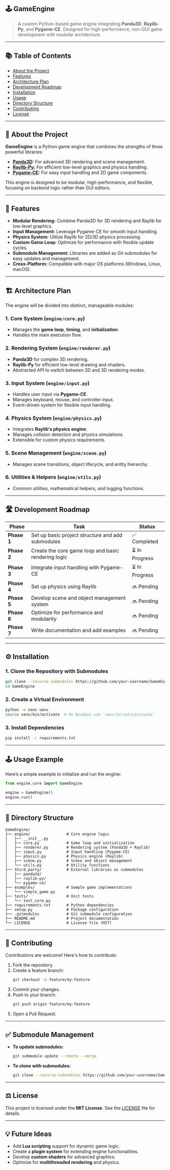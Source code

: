 
## 🕹️ **GameEngine**  
> A custom Python-based game engine integrating **Panda3D**, **Raylib-Py**, and **Pygame-CE**. Designed for high-performance, non-GUI game development with modular architecture.

---

## 📚 **Table of Contents**  
- [About the Project](#about-the-project)  
- [Features](#features)  
- [Architecture Plan](#architecture-plan)  
- [Development Roadmap](#development-roadmap)  
- [Installation](#installation)  
- [Usage](#usage)  
- [Directory Structure](#directory-structure)  
- [Contributing](#contributing)  
- [License](#license)  

---

## 📖 **About the Project**  
**GameEngine** is a Python game engine that combines the strengths of three powerful libraries:  
- **[Panda3D](https://www.panda3d.org/):** For advanced 3D rendering and scene management.  
- **[Raylib-Py](https://github.com/overdev/raylib-py):** For efficient low-level graphics and physics handling.  
- **[Pygame-CE](https://github.com/pygame-community/pygame-ce):** For easy input handling and 2D game components.  

This engine is designed to be modular, high-performance, and flexible, focusing on backend logic rather than GUI editors.

---

## 🚀 **Features**  
- **Modular Rendering:** Combine Panda3D for 3D rendering and Raylib for low-level graphics.  
- **Input Management:** Leverage Pygame-CE for smooth input handling.  
- **Physics System:** Utilize Raylib for 2D/3D physics processing.  
- **Custom Game Loop:** Optimize for performance with flexible update cycles.  
- **Submodule Management:** Libraries are added as Git submodules for easy updates and management.  
- **Cross-Platform:** Compatible with major OS platforms (Windows, Linux, macOS).

---

## 🏗️ **Architecture Plan**  
The engine will be divided into distinct, manageable modules:

### 1. **Core System** (`engine/core.py`)  
- Manages the **game loop**, **timing**, and **initialization**.  
- Handles the main execution flow.

### 2. **Rendering System** (`engine/renderer.py`)  
- **Panda3D** for complex 3D rendering.  
- **Raylib-Py** for efficient low-level drawing and shaders.  
- Abstracted API to switch between 2D and 3D rendering modes.

### 3. **Input System** (`engine/input.py`)  
- Handles user input via **Pygame-CE**.  
- Manages keyboard, mouse, and controller input.  
- Event-driven system for flexible input handling.

### 4. **Physics System** (`engine/physics.py`)  
- Integrates **Raylib's physics engine**.  
- Manages collision detection and physics simulations.  
- Extensible for custom physics requirements.

### 5. **Scene Management** (`engine/scene.py`)  
- Manages scene transitions, object lifecycle, and entity hierarchy.

### 6. **Utilities & Helpers** (`engine/utils.py`)  
- Common utilities, mathematical helpers, and logging functions.

---

## 🛣️ **Development Roadmap**  

| **Phase** | **Task** | **Status** |
|-----------|----------|------------|
| **Phase 1** | Set up basic project structure and add submodules | ✅ Completed |
| **Phase 2** | Create the core game loop and basic rendering logic | ⏳ In Progress |
| **Phase 3** | Integrate input handling with Pygame-CE | ⏳ In Progress |
| **Phase 4** | Set up physics using Raylib | 🔜 Pending |
| **Phase 5** | Develop scene and object management system | 🔜 Pending |
| **Phase 6** | Optimize for performance and modularity | 🔜 Pending |
| **Phase 7** | Write documentation and add examples | 🔜 Pending |

---

## ⚙️ **Installation**  

### 1. Clone the Repository with Submodules  
```bash
git clone --recurse-submodules https://github.com/your-username/GameEngine.git
cd GameEngine
```

### 2. Create a Virtual Environment  
```bash
python -m venv venv
source venv/bin/activate  # On Windows use `venv\Scripts\activate`
```

### 3. Install Dependencies  
```bash
pip install -r requirements.txt
```

---

## 🕹️ **Usage Example**  
Here’s a simple example to initialize and run the engine:

```python
from engine.core import GameEngine

engine = GameEngine()
engine.run()
```

---

## 📂 **Directory Structure**  
```
GameEngine/
├── engine/                # Core engine logic
│   ├── __init__.py
│   ├── core.py            # Game loop and initialization
│   ├── renderer.py        # Rendering system (Panda3D + Raylib)
│   ├── input.py           # Input handling (Pygame-CE)
│   ├── physics.py         # Physics engine (Raylib)
│   ├── scene.py           # Scene and object management
│   └── utils.py           # Utility functions
├── third_party/           # External libraries as submodules
│   ├── panda3d/
│   ├── raylib-py/
│   └── pygame-ce/
├── examples/              # Sample game implementations
│   └── simple_game.py
├── tests/                 # Unit tests
│   └── test_core.py
├── requirements.txt       # Python dependencies
├── setup.py               # Package configuration
├── .gitmodules            # Git submodule configuration
├── README.md              # Project documentation
└── LICENSE                # License file (MIT)
```

---

## 🤝 **Contributing**  
Contributions are welcome! Here's how to contribute:

1. Fork the repository.  
2. Create a feature branch:  
   ```bash
   git checkout -b feature/my-feature
   ```  
3. Commit your changes.  
4. Push to your branch:  
   ```bash
   git push origin feature/my-feature
   ```  
5. Open a Pull Request.

---

## ✅ **Submodule Management**  

- **To update submodules:**  
  ```bash
  git submodule update --remote --merge
  ```

- **To clone with submodules:**  
  ```bash
  git clone --recurse-submodules https://github.com/your-username/GameEngine.git
  ```

---

## ⚖️ **License**  
This project is licensed under the **MIT License**. See the [LICENSE](LICENSE) file for details.

---

## 💡 **Future Ideas**  
- Add **Lua scripting** support for dynamic game logic.  
- Create a **plugin system** for extending engine functionalities.  
- Develop **custom shaders** for advanced graphics.  
- Optimize for **multithreaded rendering** and physics.
